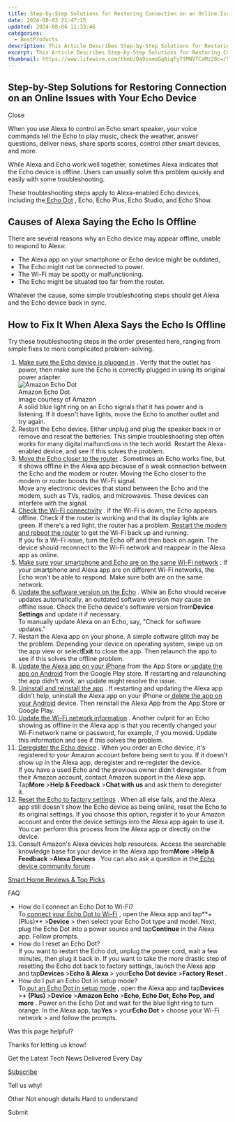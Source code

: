 ```yaml
---
title: Step-by-Step Solutions for Restoring Connection on an Online Issues with Your Echo Device
date: 2024-08-03 21:47:15
updated: 2024-08-06 11:33:46
categories:
  - BestProducts
description: This Article Describes Step-by-Step Solutions for Restoring Connection on an Online Issues with Your Echo Device
excerpt: This Article Describes Step-by-Step Solutions for Restoring Connection on an Online Issues with Your Echo Device
thumbnail: https://www.lifewire.com/thmb/Oa9ssmoGq8igFyTtMNVTCaMz28c=/540x405/filters:no_upscale():max_bytes(150000):strip_icc():format(webp)/alexa-app-down-4685517-954abacb8abf486da5f96fb95f63fa62.jpg
---
```


## Step-by-Step Solutions for Restoring Connection on an Online Issues with Your Echo Device

Close 

 When you use Alexa to control an Echo smart speaker, your voice commands tell the Echo to play music, check the weather, answer questions, deliver news, share sports scores, control other smart devices, and more.

 While Alexa and Echo work well together, sometimes Alexa indicates that the Echo device is offline. Users can usually solve this problem quickly and easily with some troubleshooting.

 These troubleshooting steps apply to Alexa-enabled Echo devices, including the[ Echo Dot](https://www.lifewire.com/amazon-dot-4149509) , Echo, Echo Plus, Echo Studio, and Echo Show.

##  Causes of Alexa Saying the Echo Is Offline 

 There are several reasons why an Echo device may appear offline, unable to respond to Alexa:

* The Alexa app on your smartphone or Echo device might be outdated,
* The Echo might not be connected to power.
* The Wi-Fi may be spotty or malfunctioning.
* The Echo might be situated too far from the router.

 Whatever the cause, some simple troubleshooting steps should get Alexa and the Echo device back in sync.

##  How to Fix It When Alexa Says the Echo Is Offline 

 Try these troubleshooting steps in the order presented here, ranging from simple fixes to more complicated problem-solving.

1. [ Make sure the Echo device is plugged in](https://www.lifewire.com/set-up-amazon-echo-4153561) . Verify that the outlet has power, then make sure the Echo is correctly plugged in using its original power adapter.  
![Amazon Echo Dot](https://www.lifewire.com/thmb/p8K0InHd7jmJeH127Yx0SOg6S3g=/1500x0/filters:no_upscale():max_bytes(150000):strip_icc():format(webp)/amazon-echo-dot-amzn-bx-59ecbc3daf5d3a00100c5cab.jpg)  
Amazon Echo Dot.  
Image courtesy of Amazon  
 A solid blue light ring on an Echo signals that it has power and is listening. If it doesn't have lights, move the Echo to another outlet and try again.
2. Restart the Echo device. Either unplug and plug the speaker back in or remove and reseat the batteries. This simple troubleshooting step often works for many digital malfunctions in the tech world. Restart the Alexa-enabled device, and see if this solves the problem.
3. [ Move the Echo closer to the router](https://www.lifewire.com/troubleshooting-dropped-signals-and-spotty-connections-2378239) . Sometimes an Echo works fine, but it shows offline in the Alexa app because of a weak connection between the Echo and the modem or router. Moving the Echo closer to the modem or router boosts the Wi-Fi signal.  
 Move any electronic devices that stand between the Echo and the modem, such as TVs, radios, and microwaves. These devices can interfere with the signal.
4. [ Check the Wi-Fi connectivity](https://www.lifewire.com/check-network-connection-status-of-wireless-devices-818268) . If the Wi-Fi is down, the Echo appears offline. Check if the router is working and that its display lights are green. If there's a red light, the router has a problem.[ Restart the modem and reboot the router](https://www.lifewire.com/how-to-properly-restart-a-router-modem-2624570) to get the Wi-Fi back up and running.  
 If you fix a Wi-Fi issue, turn the Echo off and then back on again. The device should reconnect to the Wi-Fi network and reappear in the Alexa app as online.
5. [ Make sure your smartphone and Echo are on the same Wi-Fi network](https://www.lifewire.com/connect-echo-and-alexa-to-wi-fi-4158308) . If your smartphone and Alexa app are on different Wi-Fi networks, the Echo won't be able to respond. Make sure both are on the same network.
6. [ Update the software version on the Echo](https://www.lifewire.com/update-echo-dot-5198689) . While an Echo should receive updates automatically, an outdated software version may cause an offline issue. Check the Echo device's software version from**Device Settings** and update it if necessary.  
 To manually update Alexa on an Echo, say, "Check for software updates."
7. Restart the Alexa app on your phone. A simple software glitch may be the problem. Depending your device on operating system, swipe up on the app view or select**Exit** to close the app. Then relaunch the app to see if this solves the offline problem.
8. [ Update the Alexa app on your iPhone](https://www.lifewire.com/ways-to-keep-iphone-apps-to-date-2000645) from the App Store or[ update the app on Android](https://www.lifewire.com/update-apps-on-android-7106106) from the Google Play store. If restarting and relaunching the app didn't work, an update might resolve the issue.
9. [ Uninstall and reinstall the app](https://www.lifewire.com/delete-apps-from-iphone-2000648) . If restarting and updating the Alexa app didn't help, uninstall the Alexa app on your iPhone or[ delete the app on your Android](https://www.lifewire.com/delete-apps-on-android-phone-5271421) device. Then reinstall the Alexa App from the App Store or Google Play.
10. [ Update the Wi-Fi network information](https://www.lifewire.com/how-to-move-with-alexa-4690452) . Another culprit for an Echo showing as offline in the Alexa app is that you recently changed your Wi-Fi network name or password, for example, if you moved. Update this information and see if this solves the problem.
11. [ Deregister the Echo device](https://www.lifewire.com/register-an-echo-dot-5185594) . When you order an Echo device, it's registered to your Amazon account before being sent to you. If it doesn't show up in the Alexa app, deregister and re-register the device.  
 If you have a used Echo and the previous owner didn't deregister it from their Amazon account, contact Amazon support in the Alexa app. Tap**More** \>**Help & Feedback** \>**Chat with us** and ask them to deregister it.
12. [ Reset the Echo to factory settings](https://www.lifewire.com/how-to-reset-alexa-on-echo-devices-4795683) . When all else fails, and the Alexa app still doesn't show the Echo device as being online, reset the Echo to its original settings. If you choose this option, register it to your Amazon account and enter the device settings into the Alexa app again to use it.  
 You can perform this process from the Alexa app or directly on the device.
13. Consult Amazon's Alexa devices help resources. Access the searchable knowledge base for your device in the Alexa app from**More** \>**Help & Feedback** \>**Alexa Devices** . You can also ask a question in the[ Echo device community forum](https://www.amazonforum.com/s/echo-family) .

[ Smart Home Reviews & Top Picks ](https://www.lifewire.com/best-smart-home-products-4034624) 

 FAQ

* How do I connect an Echo Dot to Wi-Fi?  
 To[ connect your Echo Dot to Wi-Fi](https://www.lifewire.com/connect-echo-dot-to-wifi-5198657) , open the Alexa app and tap**\+ (Plus)** \>**Device** \> then select your Echo Dot type and model. Next, plug the Echo Dot into a power source and tap**Continue** in the Alexa app. Follow prompts.
* How do I reset an Echo Dot?  
 If you want to restart the Echo dot, unplug the power cord, wait a few minutes, then plug it back in. If you want to take the more drastic step of resetting the Echo dot back to factory settings, launch the Alexa app and tap**Devices** \>**Echo & Alexa** \> your**Echo Dot device** \>**Factory Reset** .
* How do I put an Echo Dot in setup mode?  
 To[ put an Echo Dot in setup mode](https://www.lifewire.com/setup-mode-echo-dot-5183932) , open the Alexa app and tap**Devices** \>**\+ (Plus)** \>**Device** \>**Amazon Echo** \>**Echo, Echo Dot, Echo Pop, and more** . Power on the Echo Dot and wait for the blue light ring to turn orange. In the Alexa app, tap**Yes** \> your**Echo Dot** \> choose your Wi-Fi network > and follow the prompts.

Was this page helpful?

Thanks for letting us know!

 Get the Latest Tech News Delivered Every Day

[ Subscribe ](https://www.lifewire.com/#) 

Tell us why!

 Other  Not enough details  Hard to understand 

 Submit

<ins class="adsbygoogle"
     style="display:block"
     data-ad-format="autorelaxed"
     data-ad-client="ca-pub-7571918770474297"
     data-ad-slot="1223367746"></ins>



<ins class="adsbygoogle"
     style="display:block"
     data-ad-client="ca-pub-7571918770474297"
     data-ad-slot="8358498916"
     data-ad-format="auto"
     data-full-width-responsive="true"></ins>
